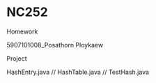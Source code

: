 # NC252

Homework

5907101008_Posathorn Ploykaew

Project

HashEntry.java // HashTable.java // TestHash.java
